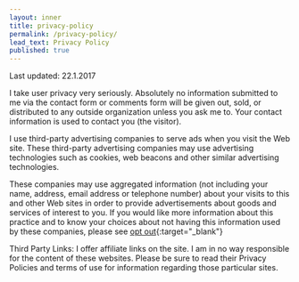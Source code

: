 ```yaml
---
layout: inner
title: privacy-policy
permalink: /privacy-policy/
lead_text: Privacy Policy
published: true
---
```



Last updated: 22.1.2017

I take user privacy very seriously. Absolutely no information submitted to me via the contact form or comments form will be given out, sold, or distributed to any outside organization unless you ask me to. Your contact information is used to contact you (the visitor).

I use third-party advertising companies to serve ads when you visit the Web site. These third-party advertising companies may use advertising technologies such as cookies, web beacons and other similar advertising technologies.

These companies may use aggregated information (not including your name, address, email address or telephone number) about your visits to this and other Web sites in order to provide advertisements about goods and services of interest to you. If you would like more information about this practice and to know your choices about not having this information used by these companies, please see [opt out](http://www.networkadvertising.org/managing/opt_out.asp){:target="_blank"}

Third Party Links: I offer affiliate links on the site. I am in no way responsible for the content of these websites. Please be sure to read their Privacy Policies and terms of use for information regarding those particular sites.
